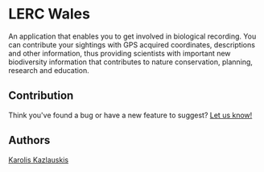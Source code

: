 # LERC Wales

An application that enables you to get involved in biological
recording. You can contribute your sightings with GPS acquired coordinates,
descriptions and other information, thus providing scientists with important
new biodiversity information that contributes to nature conservation,
planning, research and education.

## Contribution

Think you've found a bug or have a new feature to suggest?
[Let us know!](https://github.com/NERC-CEH/lerc-wales-app/issues)

## Authors

[Karolis Kazlauskis](https://flumens.io)
